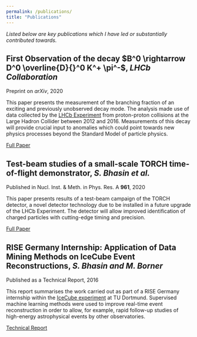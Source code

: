 ```yaml
---
permalink: /publications/
title: "Publications"
---
```


*Listed below are key publications which I have led or substantially contributed towards.*

## First Observation of the decay $B^0 \rightarrow D^0 \overline{D}{}^0 K^+ \pi^-$, *LHCb Collaboration* 
Preprint on *arXiv*, 2020 

This paper presents the measurement of the branching fraction of an exciting and previously unobserved decay mode. The analysis made use of data collected by the [LHCb Experiment](http://lhcb-public.web.cern.ch/) from proton-proton collisions at the Large Hadron Collider between 2012 and 2016. Measurements of this decay will provide crucial input to anomalies which could point towards new physics processes beyond the Standard Model of particle physics. 

[Full Paper](https://arxiv.org/abs/2007.04280)

## Test-beam studies of a small-scale TORCH time-of-flight demonstrator, *S. Bhasin et al.*
Published in  Nucl. Inst. & Meth. in Phys. Res. A **961**, 2020 

This paper presents results of a test-beam campaign of the TORCH detector, a novel detector technology due to be installed in a future upgrade of the LHCb Experiment. The detector will allow improved identification of charged particles with cutting-edge timing and precision. 

[Full Paper](https://www.sciencedirect.com/science/article/pii/S0168900220302394)

## RISE Germany Internship: Application of Data Mining Methods on IceCube Event Reconstructions, *S. Bhasin and M. Borner* 
Published as a Technical Report, 2016

This report summarises the work carried out as part of a RISE Germany internship within the [IceCube experiment](https://icecube.wisc.edu/) at TU Dortmund. Supervised machine learning methods were used to improve real-time event reconstruction in order to allow, for example, rapid follow-up studies of high-energy astrophysical events by other observatories. 

[Technical Report](https://sfb876.tu-dortmund.de/auto?self=%24Publication_exw5w7zd34)